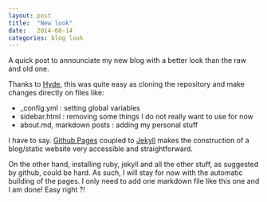 ```yaml
---
layout: post
title:  "New look"
date:   2014-08-14
categories: blog look
---
```


A quick post to announciate my new blog with a better look than the raw and old one. 

Thanks to [Hyde](https://github.com/poole/hyde), this was quite easy as cloning the repository and make changes directly on files like:
* _config.yml : setting global variables
* sidebar.html : removing some things I do not really want to use for now
* about.md, markdown posts : adding my personal stuff

I have to say. [Github Pages](https://pages.github.com/) coupled to [Jekyll](http://jekyllrb.com/) makes the construction of a blog/static website very accessible and straightforward. 

On the other hand, installing ruby, jekyll and all the other stuff, as suggested by github, could be hard. As such, I will stay for now with the automatic building of the pages. I only need to add one markdown file like this one and I am done! Easy right ?!
